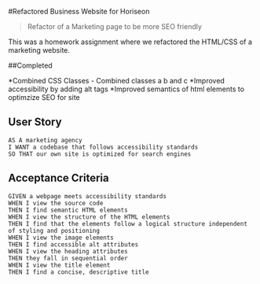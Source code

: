 #Refactored Business Website for Horiseon
>Refactor of a Marketing page to be more SEO friendly

This was a homework assignment where we refactored the HTML/CSS of a marketing website.

##Completed

*Combined CSS Classes - Combined classes a b and c
*Improved accessibility by adding alt tags
*Improved semantics of html elements to optimzize SEO for site

## User Story

```
AS A marketing agency
I WANT a codebase that follows accessibility standards
SO THAT our own site is optimized for search engines
```

## Acceptance Criteria

```
GIVEN a webpage meets accessibility standards
WHEN I view the source code
THEN I find semantic HTML elements
WHEN I view the structure of the HTML elements
THEN I find that the elements follow a logical structure independent of styling and positioning
WHEN I view the image elements
THEN I find accessible alt attributes
WHEN I view the heading attributes
THEN they fall in sequential order
WHEN I view the title element
THEN I find a concise, descriptive title
```

